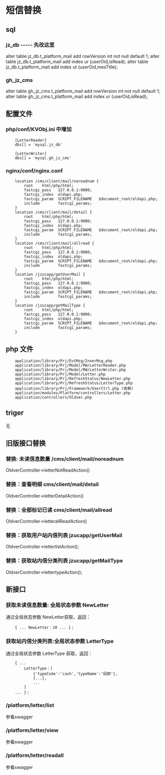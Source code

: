 # 短信替换

## sql

### jz_db   ----- 先改这里

alter table jz_db.t_platform_mail add rowVersion int not null default 1;
alter table jz_db.t_platform_mail add index ur (userOid,isRead);
alter table jz_db.t_platform_mail add index ut (userOid,mesTitle);

### gh_jz_cms

alter table gh_jz_cms.t_platform_mail add rowVersion int not null default 1;
alter table gh_jz_cms.t_platform_mail add index ur (userOid,isRead);

## 配置文件

### php/conf/KVObj.ini 中增加

		[LetterReader]
		dbs[] = 'mysql.jz_db'
		
		[LetterWriter]
		dbs[] = 'mysql.gh_jz_cms'

### nginx/conf/nginx.conf

		location /cms/client/mail/noreadnum {
            root    html/php/html;
            fastcgi_pass   127.0.0.1:9000;
            fastcgi_index  oldapi.php;
            fastcgi_param  SCRIPT_FILENAME   $document_root/oldapi.php;
            include        fastcgi_params;
        }
		location /cms/client/mail/detail {
            root    html/php/html;
            fastcgi_pass   127.0.0.1:9000;
            fastcgi_index  oldapi.php;
            fastcgi_param  SCRIPT_FILENAME   $document_root/oldapi.php;
            include        fastcgi_params;
        }
		location /cms/client/mail/allread {
            root    html/php/html;
            fastcgi_pass   127.0.0.1:9000;
            fastcgi_index  oldapi.php;
            fastcgi_param  SCRIPT_FILENAME   $document_root/oldapi.php;
            include        fastcgi_params;
        }
		location /jzucapp/getUserMail {
            root    html/php/html;
            fastcgi_pass   127.0.0.1:9000;
            fastcgi_index  oldapi.php;
            fastcgi_param  SCRIPT_FILENAME   $document_root/oldapi.php;
            include        fastcgi_params;
        }
		location /jzucapp/getMailType {
            root    html/php/html;
            fastcgi_pass   127.0.0.1:9000;
            fastcgi_index  oldapi.php;
            fastcgi_param  SCRIPT_FILENAME   $document_root/oldapi.php;
            include        fastcgi_params;
        }

## php 文件

		application/library/Prj/EvtMsg/InnerMsg.php
		application/library/Prj/Model/RW/LetterReader.php
		application/library/Prj/Model/RW/LetterWriter.php
		application/library/Prj/Model/Letter.php
		application/library/Prj/RefreshStatus/NewLetter.php
		application/library/Prj/RefreshStatus/LetterType.php
		application/library/Prj/Framework/UserCtrl.php (依赖)
		application/modules/Platform/controllers/Letter.php 
		application/controllers/Oldver.php


## triger 
 无


## 旧版接口替换

### 替换: 未读信息数量 /cms/client/mail/noreadnum

OldverController->letterNotReadAction()

### 替换：查看明细 cms/client/mail/detail

OldverController->letterDetailAction()

### 替换：全部标记已读 cms/client/mail/allread 

OldverController->letterallReadAction()

### 替换：获取用户站内信列表 jzucapp/getUserMail

OldverController->letterlistAction();

### 替换：获取站内信分类列表 jzucapp/getMailType

OldverController->lettertypeAction();

## 新接口

### 获取未读信息数量: 全局状态参数 NewLetter

通过全局状态参数 NewLetter获取，返回：

		{ ... NewLetter：10 ... }；

### 获取站内信分类列表:全局状态参数 LetterType

通过全局状态参数 LetterType 获取，返回：

		{ ... 
			LetterType：[
				{'typeCode':'cash','typeName':'回款'},
				{...},
				...
			] 
		... }；

### /platform/letter/list 

参看swagger

### /platform/letter/view

参看swagger

### /platform/letter/readall

参看swagger

